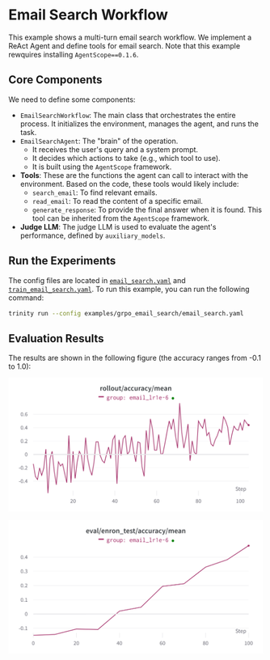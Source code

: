# Email Search Workflow


This example shows a multi-turn email search workflow. We implement a ReAct Agent and define tools for email search. Note that this example rewquires installing `AgentScope==0.1.6`.

## Core Components

We need to define some components:

-   `EmailSearchWorkflow`: The main class that orchestrates the entire process. It initializes the environment, manages the agent, and runs the task.
-   `EmailSearchAgent`: The "brain" of the operation.
    *   It receives the user's query and a system prompt.
    *   It decides which actions to take (e.g., which tool to use).
    *   It is built using the `AgentScope` framework.
-   **Tools**: These are the functions the agent can call to interact with the environment. Based on the code, these tools would likely include:
    *   `search_email`: To find relevant emails.
    *   `read_email`: To read the content of a specific email.
    *   `generate_response`: To provide the final answer when it is found. This tool can be inherited from the `AgentScope` framework.
-   **Judge LLM**: The judge LLM is used to evaluate the agent's performance, defined by `auxiliary_models`.


## Run the Experiments

The config files are located in [`email_search.yaml`](https://github.com/modelscope/Trinity-RFT/tree/main/examples/grpo_email_search/email_search.yaml) and [`train_email_search.yaml`](https://github.com/modelscope/Trinity-RFT/tree/main/examples/grpo_email_search/train_email_search.yaml).
To run this example, you can run the following command:

```bash
trinity run --config examples/grpo_email_search/email_search.yaml
```


## Evaluation Results

The results are shown in the following figure (the accuracy ranges from -0.1 to 1.0):

![](../../assets/email_rollout_accuracy.png)


![](../../assets/email_eval_accuracy.png)

